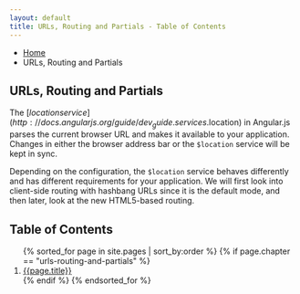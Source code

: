 ```yaml
---
layout: default
title: URLs, Routing and Partials - Table of Contents
---
```

<ul class="breadcrumbs">
  <li><a href="/">Home</a></li>
  <li class="current">URLs, Routing and Partials</li>
</ul>

<h2>URLs, Routing and Partials</h2>

The [$location service](http://docs.angularjs.org/guide/dev_guide.services.$location) in Angular.js parses the current browser URL and makes it available to your application. Changes in either the browser address bar or the `$location` service will be kept in sync.

Depending on the configuration, the `$location` service behaves differently and has different requirements for your application. We will first look into client-side routing with hashbang URLs since it is the default mode, and then later, look at the new HTML5-based routing.

<h2>Table of Contents</h2>
<ol>
  {% sorted_for page in site.pages | sort_by:order %}
    {% if page.chapter == "urls-routing-and-partials" %}
      <li>
        <a href="{{page.url}}">{{page.title}}</a>
      </li>
    {% endif %}
  {% endsorted_for %}
</ol>